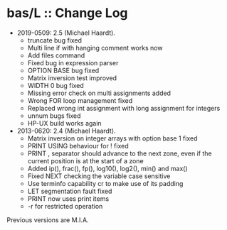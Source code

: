 # bas/L :: Change Log

* 2019-0509: 2.5 (Michael Haardt).
	+ truncate bug fixed
	+ Multi line if with hanging comment works now
	+ Add files command
	+ Fixed bug in expression parser
	+ OPTION BASE bug fixed
	+ Matrix inversion test improved
	+ WIDTH 0 bug fixed
	+ Missing error check on multi assignments added
	+ Wrong FOR loop management fixed
	+ Replaced wrong int assignment with long assignment for integers
	+ unnum bugs fixed
	+ HP-UX build works again
* 2013-0620: 2.4 (Michael Haardt).
	+ Matrix inversion on integer arrays with option base 1 fixed
	+ PRINT USING behaviour for ! fixed
	+ PRINT , separator should advance to the next zone, even if the current position is at the start of a zone
	+ Added ip(), frac(), fp(), log10(), log2(), min() and max()
	+ Fixed NEXT checking the variable case sensitive
	+ Use terminfo capability cr to make use of its padding
	+ LET segmentation fault fixed
	+ PRINT now uses print items
	+ -r for restricted operation

Previous versions are M.I.A.
